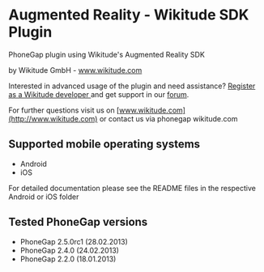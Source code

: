 Augmented Reality - Wikitude SDK Plugin
=================

PhoneGap plugin using Wikitude's Augmented Reality SDK

by Wikitude GmbH - www.wikitude.com

Interested in advanced usage of the plugin and need assistance? [Register as a Wikitude developer ](http://developer.wikitude.com/)and get support in our [forum](http://forum.wikitude.com).

For further questions visit us on [www.wikitude.com](http://www.wikitude.com) or contact us via phonegap <at> wikitude.com


## Supported mobile operating systems
* Android 
* iOS

For detailed documentation please see the README files in the respective Android or iOS folder

## Tested PhoneGap versions
* PhoneGap 2.5.0rc1 (28.02.2013)
* PhoneGap 2.4.0 (24.02.2013)
* PhoneGap 2.2.0 (18.01.2013)